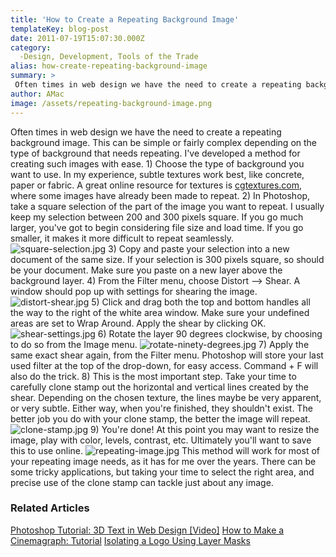 ```yaml
---
title: 'How to Create a Repeating Background Image'
templateKey: blog-post
date: 2011-07-19T15:07:30.000Z
category: 
  -Design, Development, Tools of the Trade
alias: how-create-repeating-background-image
summary: > 
 Often times in web design we have the need to create a repeating background image. This can be simple or fairly complex depending on the type of background that needs repeating. I've developed a method for creating such images with ease.
author: AMac
image: /assets/repeating-background-image.png
---
```


Often times in web design we have the need to create a repeating background image. This can be simple or fairly complex depending on the type of background that needs repeating. I've developed a method for creating such images with ease. 1) Choose the type of background you want to use. In my experience, subtle textures work best, like concrete, paper or fabric. A great online resource for textures is [cgtextures.com](http://www.textures.com), where some images have already been made to repeat. 2) In Photoshop, take a square selection of the part of the image you want to repeat. I usually keep my selection between 200 and 300 pixels square. If you go much larger, you've got to begin considering file size and load time. If you go smaller, it makes it more difficult to repeat seamlessly. ![square-selection.jpg](/assets/square-selection.jpg) 3) Copy and paste your selection into a new document of the same size. If your selection is 300 pixels square, so should be your document. Make sure you paste on a new layer above the background layer. 4) From the Filter menu, choose Distort --> Shear. A window should pop up with settings for shearing the image. ![distort-shear.jpg](/assets/distort-shear.jpg) 5) Click and drag both the top and bottom handles all the way to the right of the white area window. Make sure your undefined areas are set to Wrap Around. Apply the shear by clicking OK. ![shear-settings.jpg](/assets/shear-settings.jpg) 6) Rotate the layer 90 degrees clockwise, by choosing to do so from the Image menu. ![rotate-ninety-degrees.jpg](/assets/rotate-ninety-degrees.jpg) 7) Apply the same exact shear again, from the Filter menu. Photoshop will store your last used filter at the top of the drop-down, for easy access. Command + F will also do the trick. 8) This is the most important step. Take your time to carefully clone stamp out the horizontal and vertical lines created by the shear. Depending on the chosen texture, the lines maybe be very apparent, or very subtle. Either way, when you're finished, they shouldn't exist. The better job you do with your clone stamp, the better the image will repeat. ![clone-stamp.jpg](/assets/clone-stamp.jpg) 9) You're done! At this point you may want to resize the image, play with color, levels, contrast, etc. Ultimately you'll want to save this to use online. ![repeating-image.jpg](/assets/repeating-image.jpg) This method will work for most of your repeating image needs, as it has for me over the years. There can be some tricky applications, but taking your time to select the right area, and precise use of the clone stamp can tackle just about any image.

### Related Articles

[Photoshop Tutorial: 3D Text in Web Design \[Video\]](/insights/photoshop-tutorial-3d-text-web-design-video) [How to Make a Cinemagraph: Tutorial](/insights/how-make-cinemagraph-tutorial) [Isolating a Logo Using Layer Masks](/insights/isolating-logo-using-layer-masks)